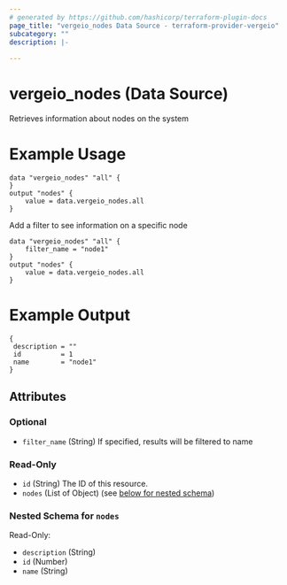 ```yaml
---
# generated by https://github.com/hashicorp/terraform-plugin-docs
page_title: "vergeio_nodes Data Source - terraform-provider-vergeio"
subcategory: ""
description: |-
  
---
```


# vergeio_nodes (Data Source)
Retrieves information about nodes on the system

# Example Usage
```
data "vergeio_nodes" "all" {
}
output "nodes" {
	value = data.vergeio_nodes.all
}
```
Add a filter to see information on a specific node
```
data "vergeio_nodes" "all" {
    filter_name = "node1"
}
output "nodes" {
	value = data.vergeio_nodes.all
}
```
# Example Output
```
{
 description = ""
 id          = 1
 name        = "node1"
}
```




<!-- schema generated by tfplugindocs -->
## Attributes

### Optional

- `filter_name` (String) If specified, results will be filtered to name

### Read-Only

- `id` (String) The ID of this resource.
- `nodes` (List of Object) (see [below for nested schema](#nestedatt--nodes))

<a id="nestedatt--nodes"></a>
### Nested Schema for `nodes`

Read-Only:

- `description` (String)
- `id` (Number)
- `name` (String)
